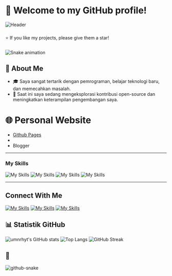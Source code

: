 <!--
**umnrhyt/umnrhyt** is a ✨ _special_ ✨ repository because its `README.md` (this file) appears on your GitHub profile.

Here are some ideas to get you started:

- 🔭 I’m currently working on ...
- 🌱 I’m currently learning ...
- 👯 I’m looking to collaborate on ...
- 🤔 I’m looking for help with ...[doc.github.com](https://docs.github.com/en)
- 💬 Ask me about ...
- 📫 How to reach me: ...
- 😄 Pronouns: ...
- ⚡ Fun fact: ...
-->


# 🎉 Welcome to my GitHub profile!

![Header](https://umnrhyt.github.io/umnrhyt/umnrhyt-header.png)
###
<!--
<picture>
  <source media="(prefers-color-scheme: dark)" srcset="https://raw.githubusercontent.com/umnrhyt/umnrhyt/output/pacman-contribution-graph-dark.svg">
  <source media="(prefers-color-scheme: light)" srcset="https://raw.githubusercontent.com/umnrhyt/umnrhyt/output/pacman-contribution-graph.svg">
  <img alt="pacman contribution graph" src="https://raw.githubusercontent.com/umnrhyt/umnrhyt/output/pacman-contribution-graph.svg">
</picture>
-->

⭐ If you like my projects, please give them a star!

###

<img src="https://raw.githubusercontent.com/umnrhyt/umnrhyt/output/snake.svg" alt="Snake animation" />

###
## 🚀 About Me
- 🎓 Saya sangat tertarik dengan pemrograman, belajar teknologi baru, dan memecahkan masalah.
- 💼 Saat ini saya sedang mengeksplorasi kontribusi open-source dan meningkatkan keterampilan pengembangan saya.
<!--🌱 Sedang mempelajari **[teknologi atau topik yang sedang dipelajari]**.
- 📫 Hubungi saya di: [LinkedIn](https://www.linkedin.com/in/umnrhyt).
-->
# 🌐 Personal Website 
- [Github Pages](https://umnrhyt.github.io)
-
- Blogger
---
### My Skills
![My Skills](https://skillicons.dev/icons?i=html)
![My Skills](https://skillicons.dev/icons?i=css)
![My Skills](https://skillicons.dev/icons?i=js)
![My Skills](https://skillicons.dev/icons?i=py,bash,kali,linux,ubuntu,debian)

---
## Connect With Me 
[![My Skills](https://skillicons.dev/icons?i=github)](/)
[![My Skills](https://skillicons.dev/icons?i=instagram)]()
[![My Skills](https://skillicons.dev/icons?i=linkedin)](#)

<!--## Github Status 

![GitHub Stats](https://github-readme-stats.vercel.app/api/top-langs/?username=umnrhyt&theme=dark&show_icons=true&hide_border=true&layout=compact)-->
## 📊 Statistik GitHub

![umnrhyt's GitHub stats](https://github-readme-stats.vercel.app/api?username=umnrhyt&show_icons=true&theme=tokyonight)
![Top Langs](https://github-readme-stats.vercel.app/api/top-langs/?username=umnrhyt&layout=compact&theme=tokyonight)
![GitHub Streak](https://streak-stats.demolab.com?user=umnrhyt&theme=tokyonight&date_format=M%20j%5B%2C%20Y%5D)


## 🎲
<picture>
  <source media="(prefers-color-scheme: dark)" srcset="https://raw.githubusercontent.com/umnrhyt/umnrhyt/refs/heads/output/github-contribution-grid-snake-dark.svg" />
  <source media="(prefers-color-scheme: light)" srcset="https://raw.githubusercontent.com/umnrhyt/umnrhyt/refs/heads/output/github-contribution-grid-snake.svg" />
  <img alt="github-snake" src="https://raw.githubusercontent.com/umnrhyt/umnrhyt/refs/heads/output/github-contribution-grid-snake.svg" />
</picture>


